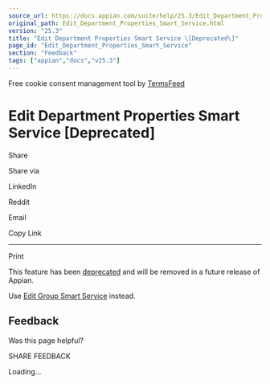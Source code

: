 ```yaml
---
source_url: https://docs.appian.com/suite/help/25.3/Edit_Department_Properties_Smart_Service.html
original_path: Edit_Department_Properties_Smart_Service.html
version: "25.3"
title: "Edit Department Properties Smart Service \[Deprecated\]"
page_id: "Edit_Department_Properties_Smart_Service"
section: "Feedback"
tags: ["appian","docs","v25.3"]
---
```



Free cookie consent management tool by [TermsFeed](https://www.termsfeed.com/)

# Edit Department Properties Smart Service \[Deprecated\]

Share

Share via

LinkedIn

Reddit

Email

Copy Link

* * *

Print

This feature has been [deprecated](Deprecated_Features.html) and will be removed in a future release of Appian.

Use [Edit Group Smart Service](Edit_Group_Smart_Service.html) instead.

## Feedback

Was this page helpful?

SHARE FEEDBACK

Loading...